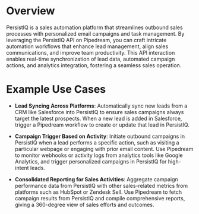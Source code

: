 # Overview

PersistIQ is a sales automation platform that streamlines outbound sales processes with personalized email campaigns and task management. By leveraging the PersistIQ API on Pipedream, you can craft intricate automation workflows that enhance lead management, align sales communications, and improve team productivity. This API interaction enables real-time synchronization of lead data, automated campaign actions, and analytics integration, fostering a seamless sales operation.

# Example Use Cases

- **Lead Syncing Across Platforms**: Automatically sync new leads from a CRM like Salesforce into PersistIQ to ensure sales campaigns always target the latest prospects. When a new lead is added in Salesforce, trigger a Pipedream workflow to create or update that lead in PersistIQ.

- **Campaign Trigger Based on Activity**: Initiate outbound campaigns in PersistIQ when a lead performs a specific action, such as visiting a particular webpage or engaging with prior email content. Use Pipedream to monitor webhooks or activity logs from analytics tools like Google Analytics, and trigger personalized campaigns in PersistIQ for high-intent leads.

- **Consolidated Reporting for Sales Activities**: Aggregate campaign performance data from PersistIQ with other sales-related metrics from platforms such as HubSpot or Zendesk Sell. Use Pipedream to fetch campaign results from PersistIQ and compile comprehensive reports, giving a 360-degree view of sales efforts and outcomes.

